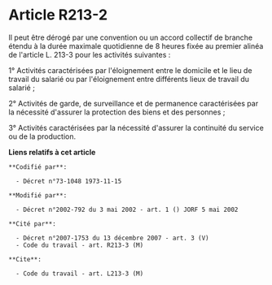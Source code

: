 # Article R213-2

Il peut être dérogé par une convention ou un accord collectif de branche étendu à la durée maximale quotidienne de 8 heures
fixée au premier alinéa de l'article L. 213-3 pour les activités suivantes :

1° Activités caractérisées par l'éloignement entre le domicile et le lieu de travail du salarié ou par l'éloignement entre
différents lieux de travail du salarié ;

2° Activités de garde, de surveillance et de permanence caractérisées par la nécessité d'assurer la protection des biens et
des personnes ;

3° Activités caractérisées par la nécessité d'assurer la continuité du service ou de la production.

**Liens relatifs à cet article**

	**Codifié par**:

	  - Décret n°73-1048 1973-11-15

	**Modifié par**:

	  - Décret n°2002-792 du 3 mai 2002 - art. 1 () JORF 5 mai 2002

	**Cité par**:

	  - Décret n°2007-1753 du 13 décembre 2007 - art. 3 (V)
	  - Code du travail - art. R213-3 (M)

	**Cite**:

	  - Code du travail - art. L213-3 (M)
